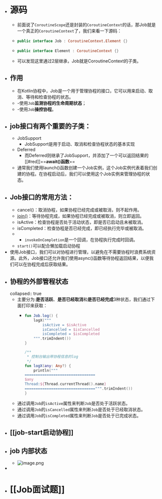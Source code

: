 - # 源码
	- 前面说了`CoroutineScope`还是封装的`CoroutineContext`的话，那Job就是一个真正的`CoroutineContext`了，我们来看一下源码：
	- ```kotlin
	  public interface Job : CoroutineContext.Element {}
	  ```
	- ```kotlin
	  public interface Element : CoroutineContext {}
	  ```
	- 可以发现这里通过2层继承，Job就是CoroutineContext的子类。
- ## 作用
	- 在Kotlin协程中，Job是一个用于管理协程的接口，它可以用来启动、取消、等待和检查协程的状态。
	- -使用`Job`**监测协程的生命周期状态**；
	- -使用`Job`**操控协程**。
- ## job接口有两个重要的子类：
	- JobSupport
		- JobSupport是用于启动、取消和检查协程状态的基本实现
	- Deferred
		- 而Deferred则继承了JobSupport，并添加了一个可以返回结果的[[#red]]==**await()函数**==
	- 通常我们使用launch()函数创建一个Job实例，这个Job实例代表着我们创建的协程。在协程启动后，我们可以使用这个Job实例来管理协程的状态。
- ## Job接口的常用方法：
	- cancel()：取消协程，如果协程已经完成或被取消，则不起作用。
	- [join()](https://juejin.cn/post/7091842873938673671)：等待协程完成，如果协程已经完成或被取消，则立即返回。
	- isActive：检查协程是否处于活动状态，即是否已启动且未被取消。
	- isCompleted：检查协程是否已经完成，即已经执行完毕或被取消。
	- - `invokeOnCompletion`是一个回调，在协程执行完成时回调。
	- `start()`可以配合懒加载启动协程
- 使用Job接口，我们可以对协程进行管理，以避免在不需要协程时浪费系统资源。此外，Job接口还允许我们使用async()函数等待协程返回结果，以便我们可以在协程完成后获取结果。
- ## 协程的外部管程状态
  collapsed:: true
	- 主要分为:**是否活跃**、**是否已经取消**和**是否已经完成**3种状态，我们通过下面打印来获取：
		- ```kotlin
		  fun Job.log() {
		      logX("""
		          isActive = $isActive
		          isCancelled = $isCancelled
		          isCompleted = $isCompleted
		      """.trimIndent())
		  }
		  
		  /**
		   * 控制台输出带协程信息的log
		   */
		  fun logX(any: Any?) {
		      println("""
		  ================================
		  $any
		  Thread:${Thread.currentThread().name}
		  ================================""".trimIndent())
		  }
		  
		  ```
	- 通过调用`Job`的`isActive`属性来判断`Job`是否处于活跃状态。
	- 通过调用`Job`的`isCancelled`属性来判断`Job`是否处于已经取消状态。
	- 通过调用`Job`的`isCompleted`属性来判断`Job`是否处于已完成状态。
- ## [[job-start启动协程]]
- ## job 内部状态
	- ![image.png](https://p1-juejin.byteimg.com/tos-cn-i-k3u1fbpfcp/e7743d8628b64065b3d8248f26e01350~tplv-k3u1fbpfcp-zoom-in-crop-mark:4536:0:0:0.awebp?)
-
- # [[Job面试题]]